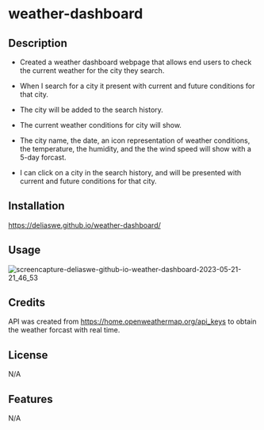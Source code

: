 # weather-dashboard

## Description

- Created a weather dashboard webpage that allows end users to check the current weather for the city they search.
 
 - When I search for a city it present with current and future conditions for that city.

- The city will be added to the search history.

- The current weather conditions for city will show.

- The city name, the date, an icon representation of weather conditions, the temperature, the humidity, and the the wind speed will show with a 5-day forcast.

- I can click on a city in the search history, and will be presented with current and future conditions for that city.

## Installation

https://deliaswe.github.io/weather-dashboard/

## Usage

![screencapture-deliaswe-github-io-weather-dashboard-2023-05-21-21_46_53](https://github.com/deliaswe/weather-dashboard/assets/113808453/7bd6ccd4-9f34-46bd-9f5c-6b2cf30558cb)



## Credits
API was created from https://home.openweathermap.org/api_keys to obtain the weather forcast with real time.

## License
N/A
## Features
N/A
